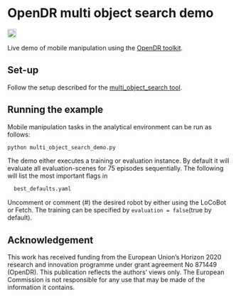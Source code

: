 # OpenDR multi object search demo
<div align="left">
  <a href="https://opensource.org/licenses/Apache-2.0">
    <img src="https://img.shields.io/badge/License-Apache%202.0-blue.svg" height="20">
  </a>
</div>

Live demo of mobile manipulation using the [OpenDR toolkit](https://opendr.eu).


## Set-up
Follow the setup described for the [multi_object_search tool](/docs/reference/multi_object_search.md). 

## Running the example
Mobile manipulation tasks in the analytical environment can be run as follows:
```bash
python multi_object_search_demo.py
```

The demo either executes a training or evaluation instance. By default it will evaluate all evaluation-scenes for 75 episodes sequentially.
The following will list the most important flags in 
```bash
  best_defaults.yaml
```
Uncomment or comment (#) the desired robot by either using the LoCoBot or Fetch. The training can be specified by `evaluation = false`(true by default).


## Acknowledgement
This work has received funding from the European Union’s Horizon 2020 research and innovation programme under grant agreement No 871449 (OpenDR). This publication reflects the authors’ views only. The European Commission is not responsible for any use that may be made of the information it contains.
